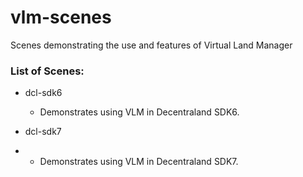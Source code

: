 # vlm-scenes
Scenes demonstrating the use and features of Virtual Land Manager

### List of Scenes:

- dcl-sdk6
  - Demonstrates using VLM in Decentraland SDK6.

- dcl-sdk7
- - Demonstrates using VLM in Decentraland SDK7.